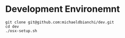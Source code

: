 # Development Environemnt

```
git clone git@github.com:michaeldbianchi/dev.git
cd dev
./osx-setup.sh
```
